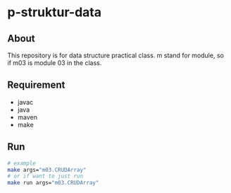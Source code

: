 # p-struktur-data

## About

This repository is for data structure practical class. m stand for module, so if m03 is module 03 in the class.

## Requirement

- javac
- java
- maven
- make

## Run

```sh
# example
make args="m03.CRUDArray"
# or if want to just run
make run args="m03.CRUDArray"
```
